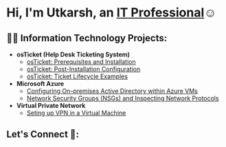 <h1>Hi, I'm Utkarsh, an <a href="https://linkedin.com/in/utkarsh-singh-05165434b">IT Professional</a>☺</h1>

<h2>👨‍💻 Information Technology Projects:</h2>

- <b>osTicket (Help Desk Ticketing System)</b>
  - [osTicket: Prerequisites and Installation](https://github.com/Utkarsh-Kazz/osticket-prereqs)
  - [osTicket: Post-Installation Configuration](https://github.com/Utkarsh-Kazz/post-install-config)
  - [osTicket: Ticket Lifecycle Examples](https://github.com/Utkarsh-Kazz/osTicket-Ticket-Lifecycle-Examples)
- <b>Microsoft Azure</b>
  - [Configuring On-premises Active Directory within Azure VMs](https://github.com/Utkarsh-Kazz/Configuring-On-premises-Active-Directory-within-Azure-VMs)
  - [Network Security Groups (NSGs) and Inspecting Network Protocols](https://github.com/Utkarsh-Kazz/Network-Security-Groups-NSGs-and-Inspecting-Network-Protocols)
- <b>Virtual Private Network</b>
  - [Seting up VPN in a Virtual Machine](https://github.com/Utkarsh-Kazz/Seting-up-VPN-in-a-Virtual-Machine)
<h2>Let's Connect 🤳:</h2>
